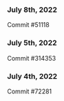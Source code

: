### July 8th, 2022

Commit #51118

### July 5th, 2022

Commit #314353


### July 4th, 2022

Commit #72281
